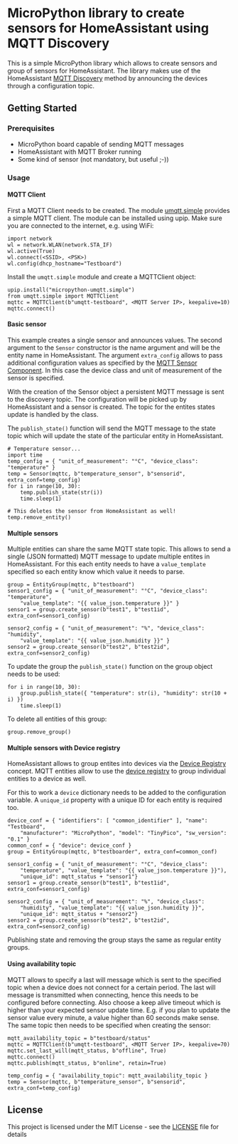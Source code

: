 # MicroPython library to create sensors for HomeAssistant using MQTT Discovery

This is a simple MicroPython library which allows to create sensors and group of
sensors for HomeAssistant. The library makes use of the HomeAssistant [MQTT
Discovery](https://www.home-assistant.io/docs/mqtt/discovery/) method by
announcing the devices through a configuration topic.

## Getting Started

### Prerequisites

* MicroPython board capable of sending MQTT messages
* HomeAssistant with MQTT Broker running
* Some kind of sensor (not mandatory, but useful ;-))

### Usage

#### MQTT Client

First a MQTT Client needs to be created. The module
[umqtt.simple](https://github.com/micropython/micropython-lib/tree/master/umqtt.simple)
provides a simple MQTT client. The module can be installed using upip. Make
sure you are connected to the internet, e.g. using WiFi:

```
import network
wl = network.WLAN(network.STA_IF)
wl.active(True)
wl.connect(<SSID>, <PSK>)
wl.config(dhcp_hostname="Testboard")
```

Install the `umqtt.simple` module and create a MQTTClient object:
```
upip.install("micropython-umqtt.simple")
from umqtt.simple import MQTTClient
mqttc = MQTTClient(b"umqtt-testboard", <MQTT Server IP>, keepalive=10)
mqttc.connect()
```

#### Basic sensor

This example creates a single sensor and announces values. The second argument
to the `Sensor` constructor is the name argument and will be the entity name in
HomeAssistant. The argument `extra_config` allows to pass additional
configuration values as specified by the [MQTT Sensor
Component](https://www.home-assistant.io/integrations/sensor.mqtt/). In this
case the device class and unit of measurement of the sensor is specified.

With the creation of the Sensor object a persistent MQTT message is sent to the
discovery topic. The configuration will be picked up by HomeAssistant and a
sensor is created. The topic for the entites states update is handled by the
class.

The `publish_state()` function will send the MQTT message to the state topic
which will update the state of the particular entity in HomeAssistant.

```
# Temperature sensor...
import time
temp_config = { "unit_of_measurement": "°C", "device_class": "temperature" }
temp = Sensor(mqttc, b"temperature_sensor", b"sensorid", extra_conf=temp_config)
for i in range(10, 30):
    temp.publish_state(str(i))
    time.sleep(1)

# This deletes the sensor from HomeAssistant as well!
temp.remove_entity()
```

#### Multiple sensors

Multiple entities can share the same MQTT state topic. This allows to send a
single (JSON formatted) MQTT message to update multiple entites in
HomeAssistant. For this each entity needs to have a `value_template` specified
so each entity know which value it needs to parse.

```
group = EntityGroup(mqttc, b"testboard")
sensor1_config = { "unit_of_measurement": "°C", "device_class": "temperature",
    "value_template": "{{ value_json.temperature }}" }
sensor1 = group.create_sensor(b"test1", b"test1id", extra_conf=sensor1_config)

sensor2_config = { "unit_of_measurement": "%", "device_class": "humidity",
    "value_template": "{{ value_json.humidity }}" }
sensor2 = group.create_sensor(b"test2", b"test2id", extra_conf=sensor2_config)
```

To update the group the `publish_state()` function on the group object needs to
be used:
```
for i in range(10, 30):
    group.publish_state({ "temperature": str(i), "humidity": str(10 + i) })
    time.sleep(1)
```

To delete all entities of this group:
```
group.remove_group()
```

#### Multiple sensors with Device registry

HomeAssistant allows to group entites into devices via the [Device
Registry](https://developers.home-assistant.io/docs/device_registry_index/)
concept. MQTT entities allow to use the [device
registry](https://www.home-assistant.io/integrations/sensor.mqtt/#device) to
group individual entities to a device as well.

For this to work a `device` dictionary needs to be added to the configuration
variable. A `unique_id` property with a unique ID for each entity is required
too.

```
device_conf = { "identifiers": [ "common_identifier" ], "name": "Testboard",
    "manufacturer": "MicroPython", "model": "TinyPico", "sw_version": "0.1" }
common_conf = { "device": device_conf }
group = EntityGroup(mqttc, b"testboarder", extra_conf=common_conf)

sensor1_config = { "unit_of_measurement": "°C", "device_class":
    "temperature", "value_template": "{{ value_json.temperature }}"),
    "unique_id": mqtt_status + "sensor1"}
sensor1 = group.create_sensor(b"test1", b"test1id", extra_conf=sensor1_config)

sensor2_config = { "unit_of_measurement": "%", "device_class":
    "humidity", "value_template": "{{ value_json.humidity }}",
    "unique_id": mqtt_status + "sensor2"}
sensor2 = group.create_sensor(b"test2", b"test2id", extra_conf=sensor2_config)
```

Publishing state and removing the group stays the same as regular entity
groups.

#### Using availability topic

MQTT allows to specify a last will message which is sent to the specified topic
when a device does not connect for a certain period. The last will message is
transmitted when connecting, hence this needs to be configured before
connecting. Also choose a keep alive timeout which is higher than your expected
sensor update time. E.g. if you plan to update the sensor value every minute,
a value higher than 60 seconds make sense. The same topic then needs to be
specified when creating the sensor:

```
mqtt_availability_topic = b"testboard/status"
mqttc = MQTTClient(b"umqtt-testboard", <MQTT Server IP>, keepalive=70)
mqttc.set_last_will(mqtt_status, b"offline", True)
mqttc.connect()
mqttc.publish(mqtt_status, b"online", retain=True)

temp_config = { "availability_topic": mqtt_availability_topic }
temp = Sensor(mqttc, b"temperature_sensor", b"sensorid", extra_conf=temp_config)
```

## License

This project is licensed under the MIT License - see the
[LICENSE](LICENSE) file for details

